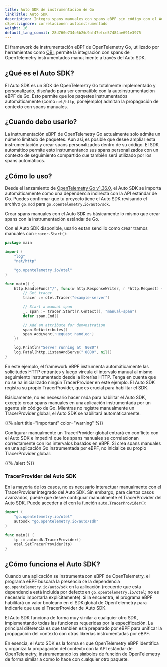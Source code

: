 ```yaml
---
title: Auto SDK de instrumentación de Go
linkTitle: Auto SDK
description: Integra spans manuales con spans eBPF sin código con el Auto SDK
cSpell:ignore: correlacionen autoinstrumentado
weight: 16
default_lang_commit: 28d760e734e5b20c9af47efce57484ae691e3975
---
```


El framework de instrumentación eBPF de OpenTelemetry Go, utilizado por
herramientas como [OBI](/docs/zero-code/obi), permite la integración con spans
de OpenTelemetry instrumentados manualmente a través del Auto SDK.

## ¿Qué es el Auto SDK?

El Auto SDK es un SDK de OpenTelemetry Go totalmente implementado y
personalizado, diseñado para ser compatible con la autoinstrumentación eBPF de
Go. Esto permite que los paquetes instrumentados automáticamente (como
`net/http`, por ejemplo) admitan la propagación de contexto con spans manuales.

## ¿Cuando debo usarlo?

La instrumentación eBPF de OpenTelemetry Go actualmente solo admite un número
limitado de paquetes. Aun así, es posible que desee ampliar esta instrumentación
y crear spans personalizados dentro de su código. El SDK automático permite esto
instrumentando sus spans personalizados con un contexto de seguimiento
compartido que también será utilizado por los spans automáticos.

## ¿Cómo lo uso?

Desde el lanzamiento de
[OpenTelemetry Go v1.36.0](https://github.com/open-telemetry/opentelemetry-go/releases/tag/v1.36.0),
el Auto SDK se importa automáticamente como una dependencia indirecta con la API
estándar de Go. Puedes confirmar que tu proyecto tiene el Auto SDK revisando el
archivo `go.mod` para `go.opentelemetry.io/auto/sdk`.

Crear spans manuales con el Auto SDK es básicamente lo mismo que crear spans con
la instrumentación estándar de Go.

Con el Auto SDK disponible, usarlo es tan sencillo como crear tramos manuales
con `tracer.Start()`:

```go
package main

import (
	"log"
	"net/http"

	"go.opentelemetry.io/otel"
)

func main() {
	http.HandleFunc("/", func(w http.ResponseWriter, r *http.Request) {
		// Get tracer
		tracer := otel.Tracer("example-server")

		// Start a manual span
		_, span := tracer.Start(r.Context(), "manual-span")
		defer span.End()

		// Add an attribute for demonstration
		span.SetAttributes()
		span.AddEvent("Request handled")
	})

	log.Println("Server running at :8080")
	log.Fatal(http.ListenAndServe(":8080", nil))
}
```

En este ejemplo, el framework eBPF instrumenta automáticamente las solicitudes
HTTP entrantes y luego vincula el intervalo manual al mismo seguimiento
instrumentado desde la librerías HTTP. Tenga en cuenta que no se ha inicializado
ningún TracerProvider en este ejemplo. El Auto SDK registra su propio
TracerProvider, que es crucial para habilitar el SDK.

Básicamente, no es necesario hacer nada para habilitar el Auto SDK, excepto
crear spans manuales en una aplicación instrumentada por un agente sin código de
Go. Mientras no registre manualmente un TracerProvider global, el Auto SDK se
habilitará automáticamente.

{{% alert title="Important" color="warning" %}}

Configurar manualmente un TracerProvider global entrará en conflicto con el Auto
SDK e impedirá que los spans manuales se correlacionan correctamente con los
intervalos basados en eBPF. Si crea spans manuales en una aplicación Go
instrumentada por eBPF, no inicialice su propio TracerProvider global.

{{% /alert %}}

### TracerProvider del Auto SDK

En la mayoría de los casos, no es necesario interactuar manualmente con el
TracerProvider integrado del Auto SDK. Sin embargo, para ciertos casos
avanzados, puede que desee configurar manualmente el TracerProvider del Auto
SDK. Puede acceder a él con la función
[`auto.TracerProvider()`](https://pkg.go.dev/go.opentelemetry.io/auto/sdk):

```go
import (
	"go.opentelemetry.io/otel"
    autosdk "go.opentelemetry.io/auto/sdk"
)

func main() {
	tp := autosdk.TracerProvider()
	otel.SetTracerProvider(tp)
}
```

## ¿Cómo funciona el Auto SDK?

Cuando una aplicación se instrumenta con eBPF de OpenTelemetry, el programa eBPF
buscará la presencia de la dependencia `go.opentelemetry.io/auto/sdk` en la
aplicación (recuerde que esta dependencia está incluida por defecto en
`go.opentelemetry.io/otel`; no es necesario importarla explícitamente). Si la
encuentra, el programa eBPF habilitará un valor booleano en el SDK global de
OpenTelemetry para indicarle que use el TracerProvider del Auto SDK.

El Auto SDK funciona de forma muy similar a cualquier otro SDK, implementando
todas las funciones requeridas por la especificación. La principal diferencia es
que también está preparado por eBPF para unificar la propagación del contexto
con otras librerías instrumentadas por eBPF.

En esencia, el Auto SDK es la forma en que OpenTelemetry eBPF identifica y
organiza la propagación del contexto con la API estándar de OpenTelemetry,
instrumentando los símbolos de función de OpenTelemetry de forma similar a como
lo hace con cualquier otro paquete.

